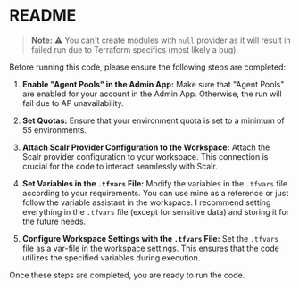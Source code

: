 # README

> **Note:** ⚠️ You can't create modules with `null` provider as it will result in failed run due to Terraform specifics (most likely a bug).

Before running this code, please ensure the following steps are completed:

1. **Enable "Agent Pools" in the Admin App:**
   Make sure that "Agent Pools" are enabled for your account in the Admin App. Otherwise, the run will fail due to AP unavailability.

2. **Set Quotas:**
   Ensure that your environment quota is set to a minimum of 55 environments. 

3. **Attach Scalr Provider Configuration to the Workspace:**
   Attach the Scalr provider configuration to your workspace. This connection is crucial for the code to interact seamlessly with Scalr.

4. **Set Variables in the `.tfvars` File:**
   Modify the variables in the `.tfvars` file according to your requirements. You can use mine as a reference or just follow the variable assistant in the workspace. I recommend setting everything in the `.tfvars` file (except for sensitive data) and storing it for the future needs.

5. **Configure Workspace Settings with the `.tfvars` File:**
   Set the `.tfvars` file as a var-file in the workspace settings. This ensures that the code utilizes the specified variables during execution.

Once these steps are completed, you are ready to run the code.
